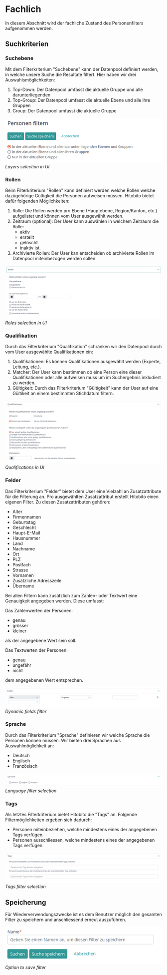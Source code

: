 # Fachlich
In diesem Abschnitt wird der fachliche Zustand des Personenfilters aufgenommen werden.

## Suchkriterien

### Suchebene
Mit dem Filterkriterium "Suchebene" kann der Datenpool definiert werden, in welche unsere Suche
die Resultate filtert. Hier haben wir drei Auswahlsmöglichkeiten:

1. Top-Down: Der Datenpool umfasst die aktuelle Gruppe und alle darunterliegenden
2. Top-Group: Der Datenpool umfasst die aktuelle Ebene und alle ihre Gruppen
3. Group: Der Datenpool umfasst die aktuelle Gruppe

<img src="../../assets/img/Layers.png">
<i>Layers selection in UI</i>

### Rollen
Beim Filterkriterium "Rollen" kann definiert werden welche Rollen welche dazügehörige Gültigkeit
die Personen aufweisen müssen. Hitobito bietet dafür folgenden Möglichkeiten:

1. Rolle: Die Rollen werden pro Ebene (Hauptebene, Region/Kanton, etc.) aufgelistet und können vom User ausgewählt werden.
2. Zeitraum (optional): Der User kann auswählen in welchem Zeitraum die Rolle:
    - aktiv
    - erstellt
    - gelöscht
    - inaktiv
      ist.
3. Archivierte Rollen: Der User kan entscheiden ob archivierte Rollen im Datenpool miteinbezogen werden sollen.

<img src="../../assets/img/roles.png">
<i>Roles selection in UI</i>

### Qualifikation
Durch das Filterkriterium "Qualifikation" schränken wir den Datenpool durch vom User ausgewählte Qualifikationen ein:

1. Qualifikationen: Es können Qualifikationen ausgewählt werden (Experte, Leitung, etc.).
2. Matcher: Der User kann bestimmen ob eine Person eine dieser Qualifikationen oder alle aufweisen muss um
   im Suchergebnis inkludiert zu werden.
3. Gültigkeit: Durch das Filterkriterium "Gültigkeit" kann der User auf eine Gültikeit an einem bestimmten Stichdatum
   filtern.

<img src="../../assets/img/Qualification.png">
<i>Qualifications in UI</i>

### Felder
Das Filterkriterium "Felder" bietet dem User eine Vielzahl an Zusatzattribute für die Filterung an. Pro ausgewählten
Zusatzattribut erstellt Hitobito einen eigenen Filter. Zu diesen Zusatzattributen gehören:

- Alter
- Firmennamen
- Geburtstag
- Geschlecht
- Haupt-E-Mail
- Hausnummer
- Land
- Nachname
- Ort
- PLZ
- Postfach
- Strasse
- Vornamen
- Zusätzliche Adresszeile
- Übername

Bei allen Filtern kann zusätzlich zum Zahlen- oder Textwert eine Genauigkeit angegeben werden. Diese umfasst:

Das Zahlenwerten der Personen:
- genau
- grösser
- kleiner

als der angegebene Wert sein soll.

Das Textwerten der Personen:
- genau
- ungefähr
- nicht

dem angegebenen Wert entsprechen.

<img src="../../assets/img/fields.png">
<i>Dynamic fields filter</i>


### Sprache
Durch das Filterkriterium "Sprache" definieren wir welche Sprache die Personen können müssen.
Wir bieten drei Sprachen aus Auswahlmöglichkeit an:
- Deutsch
- Englisch
- Französisch

<img src="../../assets/img/Langage.png">
<i>Language filter selection</i>

### Tags
Als letztes Filterkriterium bietet Hitobito die "Tags" an. Folgende Filtermöglichkeiten ergeben sich dadurch:
- Personen miteinbeziehen, welche mindestens eines der angegebenen Tags verfügen.
- Personen ausschliessen, welche mindestens eines der angegebenen Tags verfügen

<img src="../../assets/img/Tags.png">
<i>Tags filter selection</i>

## Speicherung
Für Wiederverwendungszwecke ist es dem Benutzer möglich den gesamten Filter zu speichern und anschliessend erneut
auszuführen.

<img src="../../assets/img/Saving.png">
<i>Option to save filter</i>